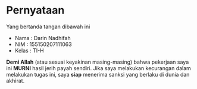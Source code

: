 # Pernyataan

Yang bertanda tangan dibawah ini

* Nama : Darin Nadhifah
* NIM : 155150207111063
* Kelas : TI-H

**Demi Allah** (atau sesuai keyakinan masing-masing) bahwa pekerjaan saya ini **MURNI** hasil jerih payah sendiri. Jika saya melakukan kecurangan dalam melakukan tugas ini, saya **siap** menerima sanksi yang berlaku di dunia dan akhirat.
